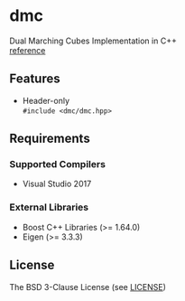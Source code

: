 # dmc
Dual Marching Cubes Implementation in C++  
[reference](https://www.cs.rice.edu/~jwarren/papers/dmc.pdf)

## Features
- Header-only  
  `#include <dmc/dmc.hpp>`

## Requirements

### Supported Compilers
- Visual Studio 2017

### External Libraries
- Boost C++ Libraries (>= 1.64.0)
- Eigen (>= 3.3.3)

## License
The BSD 3-Clause License (see [LICENSE](LICENSE))

